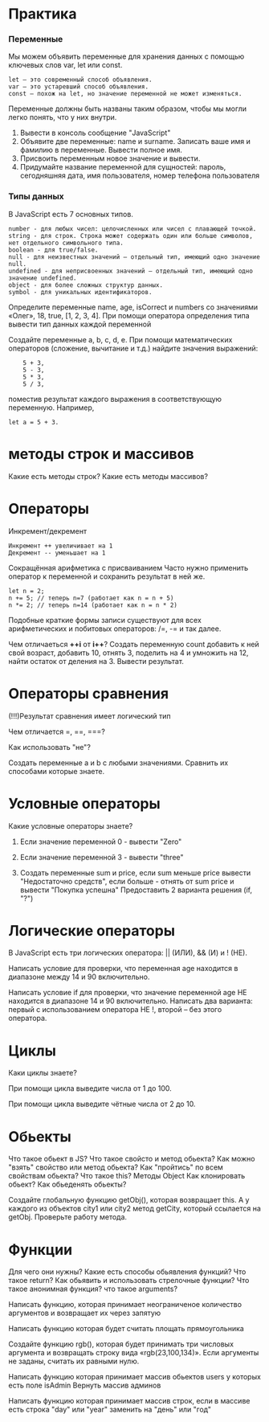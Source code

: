 # Практика

<h3>Переменные</h3>

Мы можем объявить переменные для хранения данных с помощью ключевых слов var, let или const.

    let – это современный способ объявления.
    var – это устаревший способ объявления.
    const – похож на let, но значение переменной не может изменяться.

Переменные должны быть названы таким образом, чтобы мы могли легко понять, что у них внутри.

1. Вывести в консоль сообщение "JavaScript"
2. Объявите две переменные: name и surname.
   Записать ваше имя и фамилию в переменные.
   Вывести полное имя.
3. Присвоить переменным новое значение и вывести.
4. Придумайте название переменной для сущностей: пароль, сегодняшняя дата, имя пользователя, номер телефона пользователя

<h3>Типы данных</h3>

В JavaScript есть 7 основных типов.

    number - для любых чисел: целочисленных или чисел с плавающей точкой.
    string - для строк. Строка может содержать один или больше символов, нет отдельного символьного типа.
    boolean - для true/false.
    null - для неизвестных значений – отдельный тип, имеющий одно значение null.
    undefined - для неприсвоенных значений – отдельный тип, имеющий одно значение undefined.
    object - для более сложных структур данных.
    symbol - для уникальных идентификаторов.

Определите переменные name, age, isCorrect и numbers со значениями «Олег», 18, true, [1, 2, 3, 4]. При помощи оператора определения типа вывести тип данных каждой переменной

Создайте переменные a, b, c, d, e. При помощи математических операторов (сложение, вычитание и т.д.)
найдите значения выражений:

        5 + 3,
        5 - 3,
        5 * 3,
        5 / 3,

поместив результат каждого выражения в соответствующую переменную. Например,

    let a = 5 + 3.

# методы строк и массивов

Какие есть методы строк?
Какие есть методы массивов?

# Операторы

Инкремент/декремент

    Инкремент ++ увеличивает на 1
    Декремент -- уменьшает на 1

Сокращённая арифметика с присваиванием
Часто нужно применить оператор к переменной и сохранить результат в ней же.

    let n = 2;
    n += 5; // теперь n=7 (работает как n = n + 5)
    n *= 2; // теперь n=14 (работает как n = n * 2)

Подобные краткие формы записи существуют для всех арифметических и побитовых операторов: /=, -= и так далее.

Чем отличаеться <b>++i</b> от <b>i++</b>?
Создать переменную count добавить к ней свой возраст, добавить 10, отнять 3, поделить на 4 и умножить на 12, найти остаток от деления на 3. Вывести результат.

# Операторы сравнения

(!!!)Результат сравнения имеет логический тип

Чем отличается =, ==, ===?

Как использовать "не"?

Создать переменные a и b с любыми значениями. Сравнить их способами которые знаете.

# Условные операторы

Какие условные операторы знаете?

1. Если значение переменной 0 - вывести "Zero"

2. Если значение переменной 3 - вывести "three"

3. Создать переменные sum и price, если sum меньше price вывести "Недостаточно средств", если больше - отнять от sum price и вывести "Покупка успешна"
   Предоставить 2 варианта решения (if, "?")

# Логические операторы

В JavaScript есть три логических оператора: || (ИЛИ), && (И) и ! (НЕ).

Напиcать условие для проверки, что переменная age находится в диапазоне между 14 и 90 включительно.

Написать условие if для проверки, что значение переменной age НЕ находится в диапазоне 14 и 90 включительно.
Написать два варианта: первый с использованием оператора НЕ !, второй – без этого оператора.

# Циклы

Каки циклы знаете?

При помощи цикла выведите числа от 1 до 100.

При помощи цикла выведите чётные числа от 2 до 10.

# Обьекты

Что такое обьект в JS?
Что такое свойсто и метод обьекта?
Как можно "взять" свойство или метод обьекта?
Как "пройтись" по всем свойствам обьекта?
Что такое this?
Методы Object
Как клонировать обьект?
Как обьеденять обьекты?

Создайте глобальную функцию getObj(), которая возвращает this. А у каждого из объектов city1 или city2 метод getCity, который ссылается на getObj. Проверьте работу метода.

# Функции

Для чего они нужны?
Какие есть способы обьявления функций?
Что такое return?
Как обьявить и использовать стрелочные функции?
Что такое анонимная функция?
что такое arguments?

Написать функцию, которая принимает неограниченое количество аргументов и возвращает их через запятую

Написать функцию которая будет считать площать прямоугольника

Создайте функцию rgb(), которая будет принимать три числовых аргумента и возвращать строку вида «rgb(23,100,134)». Если аргументы не заданы, считать их равными нулю.

Написать функцию которая принимает массив обьектов users у которых есть поле isAdmin
Вернуть массив админов

Написать функцию которая принимает массив строк, если в массиве есть строка "day" или "year" заменить на "день" или "год"
